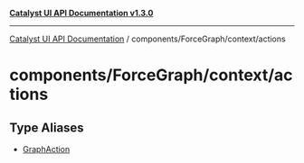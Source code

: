 [**Catalyst UI API Documentation v1.3.0**](../../../../README.md)

---

[Catalyst UI API Documentation](../../../../README.md) / components/ForceGraph/context/actions

# components/ForceGraph/context/actions

## Type Aliases

- [GraphAction](type-aliases/GraphAction.md)
